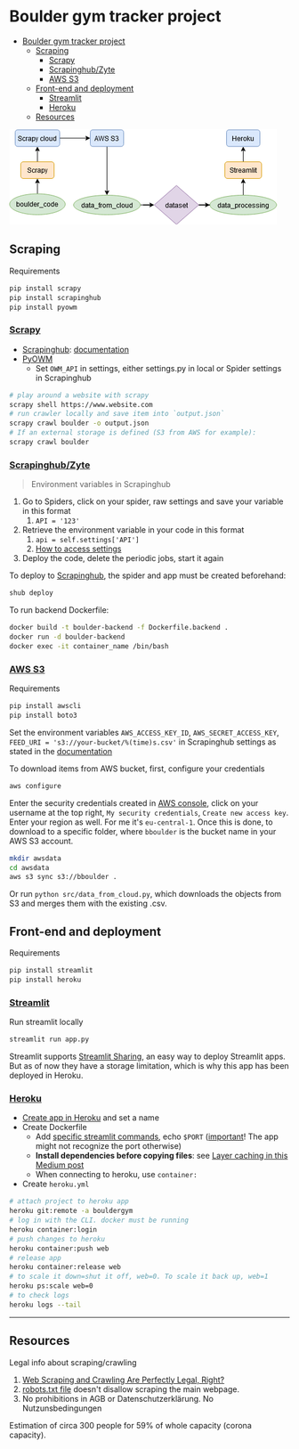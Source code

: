# Boulder gym tracker project

- [Boulder gym tracker project](#boulder-gym-tracker-project)
  - [Scraping](#scraping)
    - [Scrapy](#scrapy)
    - [Scrapinghub/Zyte](#scrapinghubzyte)
    - [AWS S3](#aws-s3)
  - [Front-end and deployment](#front-end-and-deployment)
    - [Streamlit](#streamlit)
    - [Heroku](#heroku)
  - [Resources](#resources)

![ ](boulder.png)

## Scraping

Requirements

```bash
pip install scrapy
pip install scrapinghub
pip install pyowm
```

### [Scrapy](https://scrapy.org/)

* [Scrapinghub](https://www.scrapinghub.com/scrapy-cloud/): [documentation](https://doc.scrapinghub.com/scrapy-cloud.html)
* [PyOWM](https://github.com/csparpa/pyowm)
  * Set `OWM_API` in settings, either settings.py in local or Spider settings in Scrapinghub

```bash
# play around a website with scrapy
scrapy shell https://www.website.com
# run crawler locally and save item into `output.json`
scrapy crawl boulder -o output.json
# If an external storage is defined (S3 from AWS for example):
scrapy crawl boulder
```

### [Scrapinghub/Zyte](https://www.zyte.com/)

> Environment variables in Scrapinghub

1. Go to Spiders, click on your spider, raw settings and save your variable in this format
   1. `API = '123'`
2. Retrieve the environment variable in your code in this format
   1. `api = self.settings['API']`
   2. [How to access settings](https://doc.scrapy.org/en/latest/topics/settings.html)
3. Deploy the code, delete the periodic jobs, start it again

To deploy to [Scrapinghub](https://app.zyte.com/p/471449/jobs), the spider and app must be created beforehand:

```bash
shub deploy
```

To run backend Dockerfile: 

```bash
docker build -t boulder-backend -f Dockerfile.backend .
docker run -d boulder-backend 
docker exec -it container_name /bin/bash
```

### [AWS S3](https://aws.amazon.com/s3/)

Requirements

```bash
pip install awscli
pip install boto3
```

Set the environment variables `AWS_ACCESS_KEY_ID`, `AWS_SECRET_ACCESS_KEY`, `FEED_URI = 's3://your-bucket/%(time)s.csv'` in Scrapinghub settings as stated in the [documentation](https://doc.scrapy.org/en/latest/topics/feed-exports.html#s3)

To download items from AWS bucket, first, configure your credentials

```bash
aws configure
```

Enter the security credentials created in [AWS console](https://console.aws.amazon.com), click on your username at the top right, `My security credentials`, `Create new access key`. Enter your region as well. For me it's `eu-central-1`. Once this is done, to download to a specific folder, where `bboulder` is the bucket name in your AWS S3 account.

```bash
mkdir awsdata
cd awsdata
aws s3 sync s3://bboulder .
```

Or run `python src/data_from_cloud.py`, which downloads the objects from S3 and merges them with the existing .csv.

## Front-end and deployment

Requirements

```bash
pip install streamlit
pip install heroku
```

### [Streamlit](https://streamlit.io/)

Run streamlit locally

```bash
streamlit run app.py
```

Streamlit supports [Streamlit Sharing](https://www.streamlit.io/sharing), an easy way to deploy Streamlit apps. But as of now they have a storage limitation, which is why this app has been deployed in Heroku.

### [Heroku](https://devcenter.heroku.com/)

* [Create app in Heroku](https://dashboard.heroku.com) and set a name
* Create Dockerfile
  * Add [specific streamlit commands](https://discuss.streamlit.io/t/how-to-use-streamlit-in-docker/1067/2), echo `$PORT` ([important](https://discuss.streamlit.io/t/deploying-heroku-error/1310/3)! The app might not recognize the port otherwise)
  * **Install dependencies before copying files**: see [Layer caching in this Medium post](https://blog.realkinetic.com/building-minimal-docker-containers-for-python-applications-37d0272c52f3)
  * When connecting to heroku, use `container:`
* Create `heroku.yml`

```bash
# attach project to heroku app
heroku git:remote -a bouldergym
# log in with the CLI. docker must be running
heroku container:login
# push changes to heroku
heroku container:push web
# release app
heroku container:release web
# to scale it down=shut it off, web=0. To scale it back up, web=1
heroku ps:scale web=0
# to check logs
heroku logs --tail
```

---------

## Resources

Legal info about scraping/crawling

1. [Web Scraping and Crawling Are Perfectly Legal, Right?](https://benbernardblog.com/web-scraping-and-crawling-are-perfectly-legal-right/)
2. [robots.txt file](https://www.boulderwelt-muenchen-ost.de/robots.txt) doesn't disallow scraping the main webpage.
3. No prohibitions in AGB or Datenschutzerklärung. No Nutzunsbedingungen

Estimation of circa 300 people for 59% of whole capacity (corona capacity).
